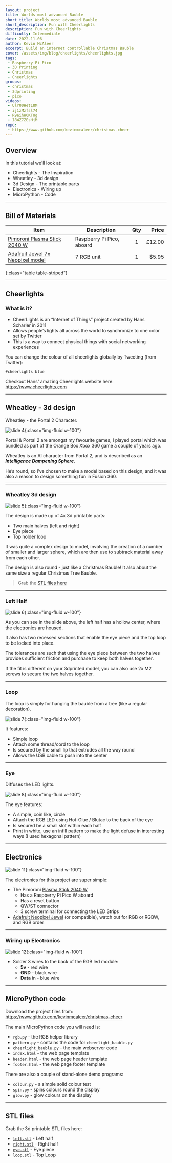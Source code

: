 ```yaml
---
layout: project
title: Worlds most advanced Bauble
short_title: Worlds most advanced Bauble
short_description: Fun with Cheerlights
description: Fun with Cheerlights
difficulty: Intermediate
date: 2022-11-06
author: Kevin McAleer
excerpt: Build an internet controllable Christmas Bauble
cover: /assets/img/blog/cheerlights/cheerlights.jpg
tags:
 - Raspberry Pi Pico
 - 3D Printing
 - Christmas
 - Cheerlights
groups:
 - christmas
 - 3dprinting
 - pico
videos:
 - UlY00Het18M
 - ij1zMzfsl74
 - R9eihHOKTUg
 - I8WZ7ZEsHjM
repo:
 - https://www.github.com/kevinmcaleer/christmas-cheer
---
```


## Overview

In this tutorial we'll look at:

* Cheerlights - The Inspiration
* Wheatley - 3d design
* 3d Design - The printable parts
* Electronics - Wiring up
* MicroPython - Code

---

## Bill of Materials

Item                             | Description               | Qty |  Price
---------------------------------|---------------------------|:---:|------:
[Pimoroni Plasma Stick 2040 W](https://shop.pimoroni.com/products/plasma-stick-2040-w)    | Raspberry Pi Pico, aboard |  1  | £12.00
[Adafruit Jewel 7x Neopixel model](https://www.adafruit.com/product/2226) | 7 RGB unit                |  1  |  $5.95
{:class="table table-striped"}

---

## Cheerlights

### What is it?

* CheerLights is an “Internet of Things” project created by Hans Scharler in 2011
* Allows people’s lights all across the world to synchronize to one color set by Twitter
* This is a way to connect physical things with social networking experiences

You can change the colour of all cheerlights globally by Tweeting (from Twitter):

`#cheerlights blue`

Checkout Hans' amazing Cheerlights website here: <https://www.cheerlights.com>

---

## Wheatley - 3d design

Wheatley - the Portal 2 Character.

![slide 4](/assets/img/blog/cheerlights/slide.004.jpeg){:class="img-fluid w-100"}

Portal & Portal 2 are amongst my favourite games, I played portal which was bundled as part of the Orange Box Xbox 360 game a couple of years ago.

Wheatley is an AI character from Portal 2, and is described as an ***Intelligence Dampening Sphere***.

He’s round, so I’ve chosen to make a model based on this design, and it was also a reason to design something fun in Fusion 360.

---

### Wheatley 3d design

![slide 5](/assets/img/blog/cheerlights/slide.005.jpeg){:class="img-fluid w-100"}

The design is made up of 4x 3d printable parts:

* Two main halves (left and right)
* Eye piece
* Top holder loop

It was quite a complex design to model, involving the creation of a number of smaller and larger sphere, which are then use to subtrack material away from each other.

The design is also round - just like a Christmas Bauble!
It also about the same size a regular Christmas Tree Bauble.

> Grab the [STL files here](#stl-files)

---

### Left Half

![slide 6](/assets/img/blog/cheerlights/slide.006.jpeg){:class="img-fluid w-100"}

As you can see in the slide above, the left half has a hollow center, where the electronics are housed.

It also has two recessed sections that enable the eye piece and the top loop to be locked into place.

The tolerances are such that using the eye piece between the two halves provides sufficient friction and purchase to keep both halves together.

If the fit is different on your 3dprinted model, you can also use 2x M2 screws to secure the two halves together.

---

### Loop

The loop is simply for hanging the bauble from a tree (like a regular decoration).

![slide 7](/assets/img/blog/cheerlights/slide.007.jpeg){:class="img-fluid w-100"}

It features:

* Simple loop
* Attach some thread/cord to the loop
* Is secured by the small lip that extrudes all the way round
* Allows the USB cable to push into the center

---

### Eye

Diffuses the LED lights.

![slide 8](/assets/img/blog/cheerlights/slide.008.jpeg){:class="img-fluid w-100"}

The eye features:

* A simple, coin like, circle
* Attach the RGB LED using Hot-Glue / Blutac to the back of the eye
* Is secured be a small slot within each half
* Print in white, use an infill pattern to make the light defuse in interesting ways (I used hexagonal pattern)

---

## Electronics

![slide 11](/assets/img/blog/cheerlights/slide.011.jpeg){:class="img-fluid w-100"}

The electronics for this project are super simple:

* The Pimoroni [Plasma Stick 2040 W](https://shop.pimoroni.com/products/plasma-stick-2040-w)
  * Has a Raspberry Pi Pico W aboard
  * Has a reset button
  * QW/ST connector
  * 3 screw terminal for connecting the LED Strips
* [Adafruit Neopixel Jewel](https://www.adafruit.com/product/2226) (or compatible), watch out for RGB or RGBW, and RGB order
  
---

### Wiring up Electronics

![slide 12](/assets/img/blog/cheerlights/slide.012.jpeg){:class="img-fluid w-100"}

* Solder 3 wires to the back of the RGB led module:
  * **5v** - red wire
  * **GND** - black wire
  * **Data** in - blue wire

---

## MicroPython code

Download the project files from: <https://www.github.com/kevinmcaleer/christmas-cheer>

The main MicroPython code you will need is:

* `rgb.py` - the RGB helper library
* `pattern.py` - contains the code for `cheerlight_bauble.py`
* `cheerlight_bauble.py` - the main webserver code
* `index.html` - the web page template
* `header.html` - the web page header template
* `footer.html` - the web page footer template

There are also a couple of stand-alone demo programs:

* `colour.py` - a simple solid colour test
* `spin.py` - spins colours round the display
* `glow.py` - glow colours on the display

---

## STL files

Grab the 3d printable STL files here:

* [`left.stl`](/assets/stl/cheerlights/left.stl) - Left half
* [`right.stl`](/assets/stl/cheerlights/right.stl) - Right half
* [`eye.stl`](/assets/stl/cheerlights/eye.stl) - Eye piece
* [`loop.stl`](/assets/stl/cheerlights/loop.stl) - Top Loop
